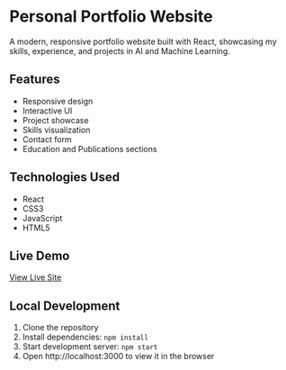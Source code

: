# Personal Portfolio Website

A modern, responsive portfolio website built with React, showcasing my skills, experience, and projects in AI and Machine Learning.

## Features

- Responsive design
- Interactive UI
- Project showcase
- Skills visualization
- Contact form
- Education and Publications sections

## Technologies Used

- React
- CSS3
- JavaScript
- HTML5

## Live Demo

[View Live Site](https://bassey-riman.vercel.app)

## Local Development

1. Clone the repository
2. Install dependencies: `npm install`
3. Start development server: `npm start`
4. Open http://localhost:3000 to view it in the browser
